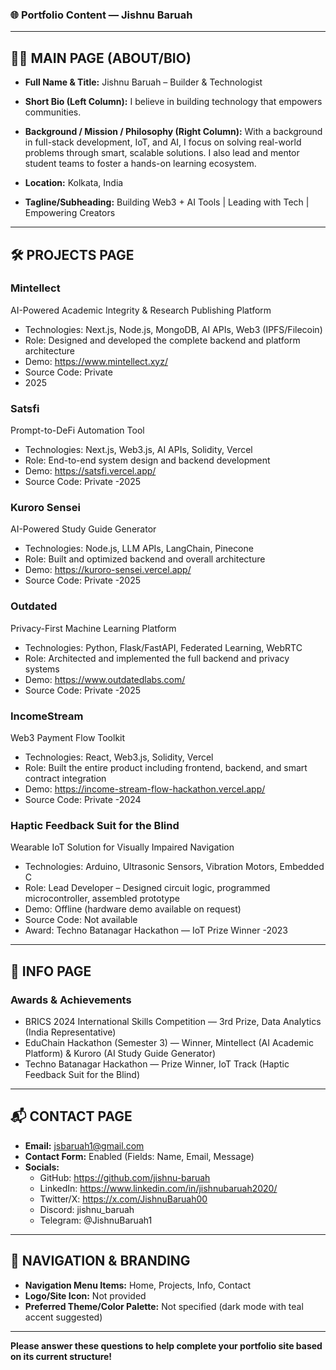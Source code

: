 ### 🌐 Portfolio Content — Jishnu Baruah

---

## 🧑‍💼 MAIN PAGE (ABOUT/BIO)

- **Full Name & Title:**
  Jishnu Baruah – Builder & Technologist

- **Short Bio (Left Column):**
  I believe in building technology that empowers communities.

- **Background / Mission / Philosophy (Right Column):**
  With a background in full-stack development, IoT, and AI, I focus on solving real-world problems through smart, scalable solutions. I also lead and mentor student teams to foster a hands-on learning ecosystem.

- **Location:**
  Kolkata, India

- **Tagline/Subheading:**
  Building Web3 + AI Tools | Leading with Tech | Empowering Creators

---

## 🛠️ PROJECTS PAGE

### Mintellect
AI-Powered Academic Integrity & Research Publishing Platform
- Technologies: Next.js, Node.js, MongoDB, AI APIs, Web3 (IPFS/Filecoin)
- Role: Designed and developed the complete backend and platform architecture
- Demo: https://www.mintellect.xyz/
- Source Code: Private
- 2025
### Satsfi
Prompt-to-DeFi Automation Tool
- Technologies: Next.js, Web3.js, AI APIs, Solidity, Vercel
- Role: End-to-end system design and backend development
- Demo: https://satsfi.vercel.app/
- Source Code: Private
-2025
### Kuroro Sensei
AI-Powered Study Guide Generator
- Technologies: Node.js, LLM APIs, LangChain, Pinecone
- Role: Built and optimized backend and overall architecture
- Demo: https://kuroro-sensei.vercel.app/
- Source Code: Private
-2025
### Outdated
Privacy-First Machine Learning Platform
- Technologies: Python, Flask/FastAPI, Federated Learning, WebRTC
- Role: Architected and implemented the full backend and privacy systems
- Demo: https://www.outdatedlabs.com/
- Source Code: Private
-2025
### IncomeStream
Web3 Payment Flow Toolkit
- Technologies: React, Web3.js, Solidity, Vercel
- Role: Built the entire product including frontend, backend, and smart contract integration
- Demo: https://income-stream-flow-hackathon.vercel.app/
- Source Code: Private
-2024
### Haptic Feedback Suit for the Blind
Wearable IoT Solution for Visually Impaired Navigation
- Technologies: Arduino, Ultrasonic Sensors, Vibration Motors, Embedded C
- Role: Lead Developer – Designed circuit logic, programmed microcontroller, assembled prototype
- Demo: Offline (hardware demo available on request)
- Source Code: Not available
- Award: Techno Batanagar Hackathon — IoT Prize Winner
-2023
---

## 📘 INFO PAGE

### Awards & Achievements

- BRICS 2024 International Skills Competition — 3rd Prize, Data Analytics (India Representative)
- EduChain Hackathon (Semester 3) — Winner, Mintellect (AI Academic Platform) & Kuroro (AI Study Guide Generator)
- Techno Batanagar Hackathon — Prize Winner, IoT Track (Haptic Feedback Suit for the Blind)

---

## 📬 CONTACT PAGE

- **Email:** jsbaruah1@gmail.com
- **Contact Form:** Enabled (Fields: Name, Email, Message)
- **Socials:**
  - GitHub: https://github.com/jishnu-baruah
  - LinkedIn: https://www.linkedin.com/in/jishnubaruah2020/
  - Twitter/X: https://x.com/JishnuBaruah00
  - Discord: jishnu_baruah
  - Telegram: @JishnuBaruah1

---

## 🧭 NAVIGATION & BRANDING

- **Navigation Menu Items:** Home, Projects, Info, Contact
- **Logo/Site Icon:** Not provided
- **Preferred Theme/Color Palette:** Not specified (dark mode with teal accent suggested)

---

**Please answer these questions to help complete your portfolio site based on its current structure!** 